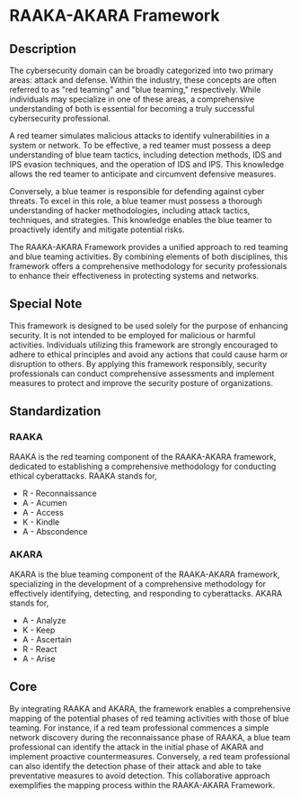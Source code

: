 # RAAKA-AKARA Framework
## Description
The cybersecurity domain can be broadly categorized into two primary areas: attack and defense. Within the industry, these concepts are often referred to as "red teaming" and "blue teaming," respectively. While individuals may specialize in one of these areas, a comprehensive understanding of both is essential for becoming a truly successful cybersecurity professional.

A red teamer simulates malicious attacks to identify vulnerabilities in a system or network. To be effective, a red teamer must possess a deep understanding of blue team tactics, including detection methods, IDS and IPS evasion techniques, and the operation of IDS and IPS. This knowledge allows the red teamer to anticipate and circumvent defensive measures.

Conversely, a blue teamer is responsible for defending against cyber threats. To excel in this role, a blue teamer must possess a thorough understanding of hacker methodologies, including attack tactics, techniques, and strategies. This knowledge enables the blue teamer to proactively identify and mitigate potential risks.

The RAAKA-AKARA Framework provides a unified approach to red teaming and blue teaming activities. By combining elements of both disciplines, this framework offers a comprehensive methodology for security professionals to enhance their effectiveness in protecting systems and networks.

## Special Note
This framework is designed to be used solely for the purpose of enhancing security. It is not intended to be employed for malicious or harmful activities. Individuals utilizing this framework are strongly encouraged to adhere to ethical principles and avoid any actions that could cause harm or disruption to others. By applying this framework responsibly, security professionals can conduct comprehensive assessments and implement measures to protect and improve the security posture of organizations.

## Standardization
### RAAKA
RAAKA is the red teaming component of the RAAKA-AKARA framework, dedicated to establishing a comprehensive methodology for conducting ethical cyberattacks. RAAKA stands for,
- R - Reconnaissance
- A - Acumen
- A - Access
- K - Kindle
- A - Abscondence

### AKARA
AKARA is the blue teaming component of the RAAKA-AKARA framework, specializing in the development of a comprehensive methodology for effectively identifying, detecting, and responding to cyberattacks. AKARA stands for,
- A - Analyze
- K - Keep
- A - Ascertain
- R - React
- A - Arise

## Core
By integrating RAAKA and AKARA, the framework enables a comprehensive mapping of the potential phases of red teaming activities with those of blue teaming. For instance, if a red team professional commences a simple network discovery during the reconnaissance phase of RAAKA, a blue team professional can identify the attack in the initial phase of AKARA and implement proactive countermeasures. Conversely, a red team professional can also identify the detection phase of their attack and able to take preventative measures to avoid detection. This collaborative approach exemplifies the mapping process within the RAAKA-AKARA Framework.

